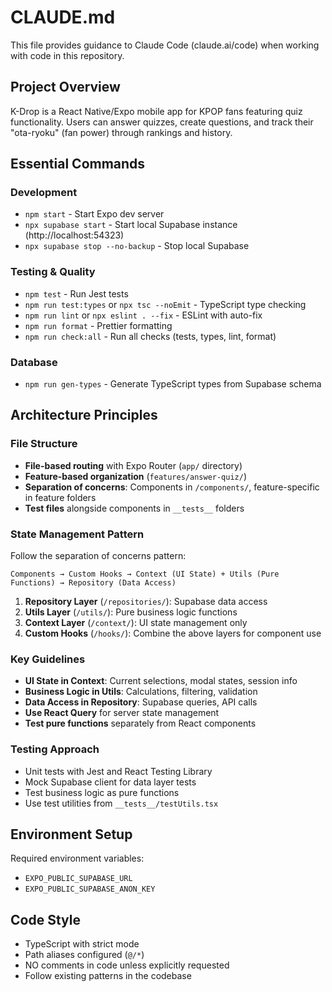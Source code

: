 # CLAUDE.md

This file provides guidance to Claude Code (claude.ai/code) when working with code in this repository.

## Project Overview

K-Drop is a React Native/Expo mobile app for KPOP fans featuring quiz functionality. Users can answer quizzes, create questions, and track their "ota-ryoku" (fan power) through rankings and history.

## Essential Commands

### Development
- `npm start` - Start Expo dev server
- `npx supabase start` - Start local Supabase instance (http://localhost:54323)
- `npx supabase stop --no-backup` - Stop local Supabase

### Testing & Quality
- `npm test` - Run Jest tests
- `npm run test:types` or `npx tsc --noEmit` - TypeScript type checking
- `npm run lint` or `npx eslint . --fix` - ESLint with auto-fix
- `npm run format` - Prettier formatting
- `npm run check:all` - Run all checks (tests, types, lint, format)

### Database
- `npm run gen-types` - Generate TypeScript types from Supabase schema

## Architecture Principles

### File Structure
- **File-based routing** with Expo Router (`app/` directory)
- **Feature-based organization** (`features/answer-quiz/`)
- **Separation of concerns**: Components in `/components/`, feature-specific in feature folders
- **Test files** alongside components in `__tests__` folders

### State Management Pattern

Follow the separation of concerns pattern:

```
Components → Custom Hooks → Context (UI State) + Utils (Pure Functions) → Repository (Data Access)
```

1. **Repository Layer** (`/repositories/`): Supabase data access
2. **Utils Layer** (`/utils/`): Pure business logic functions
3. **Context Layer** (`/context/`): UI state management only
4. **Custom Hooks** (`/hooks/`): Combine the above layers for component use

### Key Guidelines

- **UI State in Context**: Current selections, modal states, session info
- **Business Logic in Utils**: Calculations, filtering, validation
- **Data Access in Repository**: Supabase queries, API calls
- **Use React Query** for server state management
- **Test pure functions** separately from React components

### Testing Approach
- Unit tests with Jest and React Testing Library
- Mock Supabase client for data layer tests
- Test business logic as pure functions
- Use test utilities from `__tests__/testUtils.tsx`

## Environment Setup

Required environment variables:
- `EXPO_PUBLIC_SUPABASE_URL`
- `EXPO_PUBLIC_SUPABASE_ANON_KEY`

## Code Style

- TypeScript with strict mode
- Path aliases configured (`@/*`)
- NO comments in code unless explicitly requested
- Follow existing patterns in the codebase